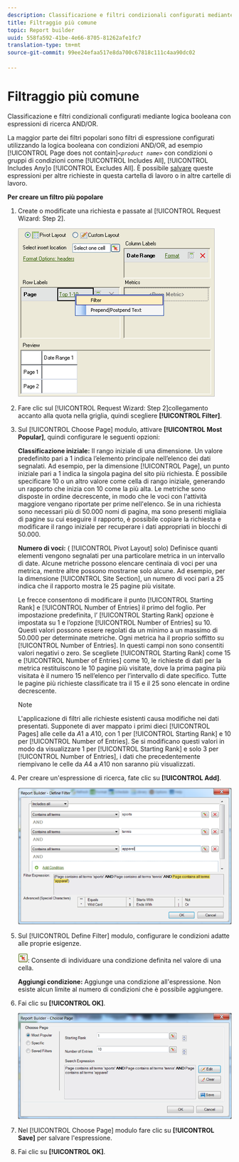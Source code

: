 ```yaml
---
description: Classificazione e filtri condizionali configurati mediante logica booleana con espressioni di ricerca AND/OR.
title: Filtraggio più comune
topic: Report builder
uuid: 558fa592-41be-4e66-8705-81262afe1fc7
translation-type: tm+mt
source-git-commit: 99ee24efaa517e8da700c67818c111c4aa90dc02

---
```



# Filtraggio più comune

Classificazione e filtri condizionali configurati mediante logica booleana con espressioni di ricerca AND/OR.

La maggior parte dei filtri popolari sono filtri di espressione configurati utilizzando la logica booleana con condizioni AND/OR, ad esempio [!UICONTROL Page does not contain]*`<product name>`* con condizioni o gruppi di condizioni come [!UICONTROL Includes All], [!UICONTROL Includes Any]o [!UICONTROL Excludes All]. È possibile [salvare](/help/analyze/report-builder/layout/c-filter-dimensions/saved-filters.md) queste espressioni per altre richieste in questa cartella di lavoro o in altre cartelle di lavoro.

**Per creare un filtro più popolare**

1. Create o modificate una richiesta e passate al [!UICONTROL Request Wizard: Step 2].

   ![Informazioni sul passaggio](assets/dimension_filter.png)

1. Fare clic sul [!UICONTROL Request Wizard: Step 2]collegamento accanto alla quota nella griglia, quindi scegliere **[!UICONTROL Filter]**.
1. Sul [!UICONTROL Choose Page] modulo, attivare **[!UICONTROL Most Popular]**, quindi configurare le seguenti opzioni:

   **Classificazione iniziale:** Il rango iniziale di una dimensione. Un valore predefinito pari a 1 indica l’elemento principale nell’elenco dei dati segnalati. Ad esempio, per la dimensione [!UICONTROL Page], un punto iniziale pari a 1 indica la singola pagina del sito più richiesta. È possibile specificare 10 o un altro valore come cella di rango iniziale, generando un rapporto che inizia con 10 come la più alta. Le metriche sono disposte in ordine decrescente, in modo che le voci con l&#39;attività maggiore vengano riportate per prime nell&#39;elenco. Se in una richiesta sono necessari più di 50.000 nomi di pagina, ma sono presenti migliaia di pagine su cui eseguire il rapporto, è possibile copiare la richiesta e modificare il rango iniziale per recuperare i dati appropriati in blocchi di 50.000.

   **Numero di voci:** ( [!UICONTROL Pivot Layout] solo) Definisce quanti elementi vengono segnalati per una particolare metrica in un intervallo di date. Alcune metriche possono elencare centinaia di voci per una metrica, mentre altre possono mostrarne solo alcune. Ad esempio, per la dimensione [!UICONTROL Site Section], un numero di voci pari a 25 indica che il rapporto mostra le 25 pagine più visitate.

   Le frecce consentono di modificare il punto [!UICONTROL Starting Rank] e [!UICONTROL Number of Entries] il primo del foglio. Per impostazione predefinita, l’ [!UICONTROL Starting Rank] opzione è impostata su 1 e l’opzione [!UICONTROL Number of Entries] su 10. Questi valori possono essere regolati da un minimo a un massimo di 50.000 per determinate metriche. Ogni metrica ha il proprio soffitto su [!UICONTROL Number of Entries]. In questi campi non sono consentiti valori negativi o zero. Se scegliete [!UICONTROL Starting Rank] come 15 e [!UICONTROL Number of Entries] come 10, le richieste di dati per la metrica restituiscono le 10 pagine più visitate, dove la prima pagina più visitata è il numero 15 nell’elenco per l’intervallo di date specifico. Tutte le pagine più richieste classificate tra il 15 e il 25 sono elencate in ordine decrescente.

   >[!NOTE]
   >
   >L&#39;applicazione di filtri alle richieste esistenti causa modifiche nei dati presentati. Supponete di aver mappato i primi dieci [!UICONTROL Pages] alle celle da $A$1 a $A$10, con 1 per [!UICONTROL Starting Rank] e 10 per [!UICONTROL Number of Entries]. Se si modificano questi valori in modo da visualizzare 1 per [!UICONTROL Starting Rank] e solo 3 per [!UICONTROL Number of Entries], i dati che precedentemente riempivano le celle da $A$4 a $A$10 non saranno più visualizzati.

1. Per creare un&#39;espressione di ricerca, fate clic su **[!UICONTROL Add]**.

   ![Informazioni sul passaggio](assets/expressions_define_filter.png)

1. Sul [!UICONTROL Define Filter] modulo, configurare le condizioni adatte alle proprie esigenze.

   ![select_cell_icon.png](assets/select_cell_icon.png): Consente di individuare una condizione definita nel valore di una cella.

   **Aggiungi condizione:** Aggiunge una condizione all&#39;espressione. Non esiste alcun limite al numero di condizioni che è possibile aggiungere.

1. Fai clic su **[!UICONTROL OK]**.

   ![Informazioni sul passaggio](assets/choose_page_02.png)

1. Nel [!UICONTROL Choose Page] modulo fare clic su **[!UICONTROL Save]** per salvare l&#39;espressione.
1. Fai clic su **[!UICONTROL OK]**.
